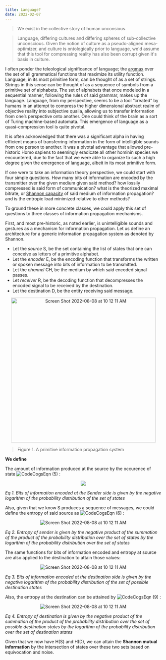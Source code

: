 ```yaml
---
title: Language?
date: 2022-02-07
---
```

 > We exist in the collective story of human unconsious
 
 > Language, differing cultures and differing spheres of sub-collective unconscious. Given the notion of culture as a pseudo-aligned mesa-optimizer, and culture is ontologically prior to language, we'd assume that this tool for compressing reality has also been corrupt given it's basis in culture.

 I often ponder the teleological significance of language; the [argmax](https://en.wikipedia.org/wiki/Arg_max) over the set of all grammatical functions that maximize its utility function. Language, in its most primitive form, can be thought of as a set of strings. Strings in this sense can be thought of as a sequence of symbols from a primitive set of alphabets. The set of alphabets that once modeled in a sequential manner, following the rules of said grammar, makes up the language. Language, from my perspective, seems to be a tool “created” by humans in an attempt to compress the higher dimensional abstract realm of objective reality into subjective qualia, allowing us to transfer information from one’s perspective onto another. One could think of the brain as a sort of Turing machine-based automata. This emergence of language as a quasi-compression tool is quite pivotal.

 It is often acknowledged that there was a significant alpha in having efficient means of transferring information in the form of intelligible sounds from one person to another. It was a pivotal advantage that allowed pre-historic Homo sapiens to seemingly eradicate all other hominin species we encountered, due to the fact that we were able to organize to such a high degree given the emergence of language, albeit in its most primitive form.

 If one were to take an information theory perspective, we could start with four simple questions. How many bits of information are encoded by the transmitter over the given medium given said method? how lossily compressed is said form of communication? what is the theorized maximal bitrate, or [Shannon capacity](https://en.wikipedia.org/wiki/Channel_capacity) of said medium of information propagation? and is the entropic load minimized relative to other methods?

 To ground these in more concrete classes, we could apply this set of questions to three classes of information propagation mechanisms.

 First, and most pre-historic, as noted earlier, is unintelligible sounds and gestures as a mechanism for information propagation. Let us define an architecture for a generic information propagation system as denoted by Shannon.

- Let the *source* S, be the set containing the list of states that one can conceive as letters of a primitive alphabet.
- Let the *encoder* E, be the encoding function that transforms the written or spoken message into bits of information to be transmitted.
- Let the *channel* CH, be the medium by which said encoded signal passes.
- Let *receiver* R, be the decoding function that decompresses the encoded signal to be received by the destination.
- Let the destination D, be the entity receiving said message.


<p align="center">
    <img width="467" alt="Screen Shot 2022-08-08 at 10 12 11 AM" src="https://user-images.githubusercontent.com/73560826/194781153-bc4237f3-39af-459b-8887-86a4a6bccc98.png">
</p>

> Figure 1. A primitive information propagation system

**We define**

The amount of information produced at the source by the occurence of state ![CodeCogsEqn (5)](https://user-images.githubusercontent.com/73560826/194964206-ff4316d1-9a2c-43b5-b530-02bd2009d002.svg) :

<p align="center">
    <img src="https://user-images.githubusercontent.com/73560826/194963886-db6436b8-14d0-4e82-b7a9-e392b825a620.svg">
</p>


*Eq 1. Bits of information encoded at the Sender side is given by the negative logarithm of the probability distribution of the set of states*

Also, given that we know S produces a sequence of messages, we could define the entropy of said source as ![CodeCogsEqn (6)](https://user-images.githubusercontent.com/73560826/194964924-b2264ff0-86b2-40ff-8a6c-867cc911ec0b.svg)
:

<p align="center">
    <img alt="Screen Shot 2022-08-08 at 10 12 11 AM" src="https://user-images.githubusercontent.com/73560826/194964941-aa3ed967-4106-40c4-83b2-7ec83bc726b1.svg">
</p>

*Eq 2. Entropy of sender is given by the negative product of the summation of the product of the probability distribution over the set of states by the logarithm of the probability distribution over the set of states*

The same functions for bits of information encoded and entropy at source are also applied to the destination to attain those values:

<p align="center">
    <img alt="Screen Shot 2022-08-08 at 10 12 11 AM" src="https://user-images.githubusercontent.com/73560826/194965332-c5773c47-32e6-4616-8690-4f6d25929c11.svg">
</p>

*Eq 3. Bits of information encoded at the destination side is given by the negative logarithm of the probability distribution of the set of possible destination states*

Also, the entropy at the destination can be attained by ![CodeCogsEqn (9)](https://user-images.githubusercontent.com/73560826/194965394-dcdc6960-587f-4663-ae25-a54d9cdd6a36.svg)
:

<p align="center">
    <img alt="Screen Shot 2022-08-08 at 10 12 11 AM" src="https://user-images.githubusercontent.com/73560826/194965408-10ea7c75-98e0-4edf-8b27-0c41eb151f78.svg">
</p>

*Eq 4. Entropy of destination is given by the negative product of the summation of the product of the probability distribution over the set of possible destination states by the logarithm of the probability distribution over the set of destination states*

Given that we now have H(S) and H(D), we can attain the **Shannon mutual information** by the intersection of states over these two sets based on equivocation and noise.



